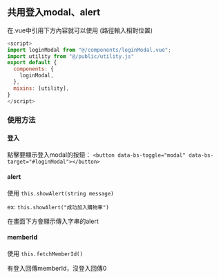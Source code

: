 ## 共用登入modal、alert
在.vue中引用下方內容就可以使用
(路徑輸入相對位置)
```javascript
<script>
import loginModal from "@/components/loginModal.vue";
import utility from "@/public/utility.js"
export default {
  components: {
    loginModal,
  },
  mixins: [utility],
}
</script>
```
### 使用方法

####   **登入**

點擊要顯示登入modal的按鈕：
`<button data-bs-toggle="modal"
                data-bs-target="#loginModal"></button>` 


####   **alert**
使用 `this.showAlert(string message)`

ex: `this.showAlert("成功加入購物車")`

在畫面下方會顯示傳入字串的alert

####   **memberId**
使用 `this.fetchMemberId()`

有登入回傳memberId，沒登入回傳0
